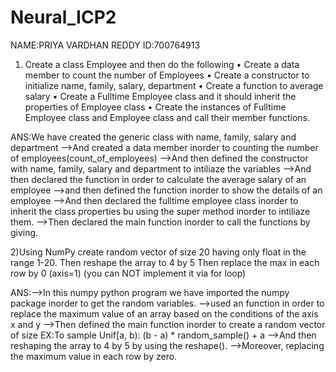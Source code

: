 # Neural_ICP2
NAME:PRIYA VARDHAN REDDY                 ID:700764913

1) Create a class Employee and then do the following
• Create a data member to count the number of Employees
• Create a constructor to initialize name, family, salary, department
• Create a function to average salary
• Create a Fulltime Employee class and it should inherit the properties of Employee class
• Create the instances of Fulltime Employee class and Employee class and call their member functions.

ANS:We have created the generic class with name, family, salary and department -->And created a data member inorder to counting the number of employees(count_of_employees) -->And then defined the constructor with name, family, salary and department to intiliaze the variables -->And then declared the function in order to calculate the average salary of an employee -->and then defined the function inorder to show the details of an employee -->And then declared the fulltime employee class inorder to inherit the class properties bu using the super method inorder to intiliaze them. -->Then declared the main function inorder to call the functions by giving.

2)Using NumPy create random vector of size 20 having only float in the range 1-20.
Then reshape the array to 4 by 5
Then replace the max in each row by 0 (axis=1)
(you can NOT implement it via for loop)

ANS:-->In this numpy python program we have imported the numpy package inorder to get the random variables. -->used an function in order to replace the maximum value of an array based on the conditions of the axis x and y -->Then defined the main function inorder to create a random vector of size EX:To sample Unif[a, b): (b - a) * random_sample() + a -->And then reshaping the array to 4 by 5 by using the reshape(). -->Moreover, replacing the maximum value in each row by zero.

